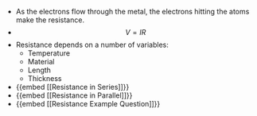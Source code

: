 - As the electrons flow through the metal, the electrons hitting the atoms make the resistance.
- $$V = IR$$
- Resistance depends on a number of variables:
	- Temperature
	- Material
	- Length
	- Thickness
- {{embed [[Resistance in Series]]}}
- {{embed [[Resistance in Parallel]]}}
- {{embed [[Resistance Example Question]]}}